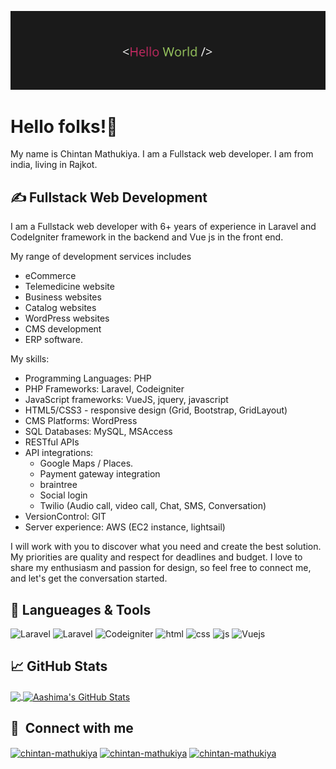 

<!--
**cdmathukiya/cdmathukiya** is a ✨ _special_ ✨ repository because its `README.md` (this file) appears on your GitHub profile.

Here are some ideas to get you started:

- 🔭 I’m currently working on ...
- 🌱 I’m currently learning ...
- 👯 I’m looking to collaborate on ...
- 🤔 I’m looking for help with ...
- 💬 Ask me about ...
- 📫 How to reach me: ...
- 😄 Pronouns: ...
- ⚡ Fun fact: ...
-->
![Header](https://github.com/cdmathukiya/cdmathukiya/blob/main/banner.png)

# Hello folks!👋

My name is Chintan Mathukiya. I am a  Fullstack web developer. I am from india, living in Rajkot.

## &#x270d; Fullstack Web Development

I am a Fullstack web developer with 6+ years of experience in Laravel and CodeIgniter framework in the backend and Vue js in the front end.

My range of development services includes
- eCommerce
- Telemedicine website
- Business websites
- Catalog websites
- WordPress websites
- CMS development
- ERP software.

My skills:
  - Programming Languages: PHP
  - PHP Frameworks: Laravel, Codeigniter
  - JavaScript frameworks: VueJS, jquery, javascript
  - HTML5/CSS3 - responsive design (Grid, Bootstrap, GridLayout)
  - CMS Platforms: WordPress
  - SQL Databases: MySQL, MSAccess
  - RESTful APIs
  - API integrations:
    - Google Maps / Places.
    - Payment gateway integration
    - braintree
    - Social login
    - Twilio (Audio call, video call, Chat, SMS, Conversation)
  - VersionControl: GIT
  - Server experience: AWS (EC2 instance, lightsail)

I will work with you to discover what you need and create the best solution. My priorities are quality and respect for deadlines and budget. I love to share my enthusiasm and passion for design, so feel free to connect me, and let's get the conversation started.

## 🔧 Langueages & Tools
<p align='left'>
  <img src="https://upload.wikimedia.org/wikipedia/commons/thumb/2/27/PHP-logo.svg/220px-PHP-logo.svg.png" alt="Laravel" width="auto" height="40"/>
  <img src="https://upload.wikimedia.org/wikipedia/commons/9/9a/Laravel.svg" alt="Laravel" width="auto" height="40"/>
  <img src="https://cdn.freebiesupply.com/logos/large/2x/codeigniter-logo-png-transparent.png" alt="Codeigniter" width="auto" height="40"/>
  <img src="https://upload.wikimedia.org/wikipedia/commons/thumb/6/61/HTML5_logo_and_wordmark.svg/2048px-HTML5_logo_and_wordmark.svg.png" alt="html" width="auto" height="40">
  <img src='https://upload.wikimedia.org/wikipedia/commons/thumb/d/d5/CSS3_logo_and_wordmark.svg/1200px-CSS3_logo_and_wordmark.svg.png' alt="css" width="auto" height="40">
  <img src='https://upload.wikimedia.org/wikipedia/commons/6/6a/JavaScript-logo.png' height='30' width='auto' alt="js">
  <img src="https://upload.wikimedia.org/wikipedia/commons/9/95/Vue.js_Logo_2.svg" alt="Vuejs" width="40" height="40"/>
</p>


## &#x1f4c8; GitHub Stats
<a href="https://github.com/cdmathukiya/cdmathukiya">
  <img align="center" src="https://github-readme-stats.vercel.app/api/top-langs/?username=cdmathukiya&title_color=ffffff&text_color=c9cacc&icon_color=2bbc8a&bg_color=1d1f21&langs_count=3" />
</a>
<a href="https://github.com/cdmathukiya/cdmathukiya">
  <img align="center" src="https://github-readme-stats.vercel.app/api?username=cdmathukiya&show_icons=true&line_height=27&count_private=true&title_color=ffffff&text_color=c9cacc&icon_color=2bbc8a&bg_color=1d1f21" alt="Aashima's GitHub Stats" />
</a>


## 🔗 &nbsp;**Connect with me**
<p align="left">
<a href="https://www.linkedin.com/in/chintan-mathukiya/" target="blank"><img align="center" src="https://raw.githubusercontent.com/rahuldkjain/github-profile-readme-generator/master/src/images/icons/Social/linked-in-alt.svg" alt="chintan-mathukiya" height="30" width="40" /></a>
<a href="https://stackoverflow.com/users/4460639/chintan-mathukiya" target="blank"><img align="center" src="https://raw.githubusercontent.com/rahuldkjain/github-profile-readme-generator/master/src/images/icons/Social/stack-overflow.svg" alt="chintan-mathukiya" height="30" width="40" /></a>
<a href="https://www.upwork.com/freelancers/cdmathukiya" target="blank"><img align="center" src="https://play-lh.googleusercontent.com/y4bswMT02OROjzOPa5zDGsnXX5-cBABjF93j26seJH2cEHD4PuBW1d5VvwfYleeKf4_X=s180-rw" alt="chintan-mathukiya"  width="40" /></a>
  



[1.1]: https://i.imgur.com/Vahbdkj.png (linkedin icon)
